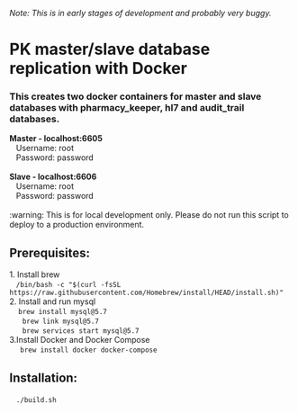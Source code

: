 *Note: This is in early stages of development and probably very buggy.*
<h1> PK master/slave database replication with Docker </h1>
<h3>This creates two docker containers for master and slave databases with pharmacy_keeper, hl7 and audit_trail databases.</h3>
<b>Master - localhost:6605</b>
<br>&nbsp;&nbsp;&nbsp;Username: root
<br>&nbsp;&nbsp;&nbsp;Password: password
<br>
<br><b>Slave - localhost:6606</b>
<br>&nbsp;&nbsp;&nbsp;Username: root
<br>&nbsp;&nbsp;&nbsp;Password: password
<br>
<br>
:warning: This is for local development only. Please do not run this script to deploy to a production environment.
<h2>Prerequisites: </h2>
1. Install brew
<br>&nbsp;&nbsp;&nbsp;<code>/bin/bash -c "$(curl -fsSL https://raw.githubusercontent.com/Homebrew/install/HEAD/install.sh)"</code>
<br> 2. Install and run mysql
<br> &nbsp;&nbsp;&nbsp; <code>brew install mysql@5.7</code>
<br>&nbsp;&nbsp;&nbsp; <code> brew link mysql@5.7</code>
<br>&nbsp;&nbsp;&nbsp; <code> brew services start mysql@5.7</code>
<br>3.Install Docker and Docker Compose
<br>&nbsp;&nbsp;&nbsp;<code> brew install docker docker-compose</code>
<h2>Installation:</h2>
&nbsp;&nbsp;&nbsp;<code>./build.sh </code>
